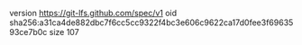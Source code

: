 version https://git-lfs.github.com/spec/v1
oid sha256:a31ca4de882dbc7f6cc5cc9322f4bc3e606c9622ca17d0fee3f6963593ce7b0c
size 107
